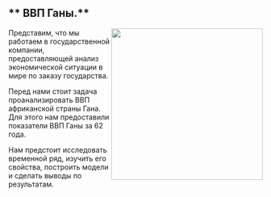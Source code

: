 ** ВВП Ганы.**
----

<center> <img src=https://dic.academic.ru/pictures/enc_colier/ph04339.jpg align="right" width="300"/> </center>
    
Представим, что мы работаем в государственной компании, предоставляющей анализ экономической ситуации в мире по заказу государства.

Перед нами стоит задача проанализировать ВВП африканской страны Гана. Для этого нам предоставили показатели ВВП Ганы за 62 года. 

Нам предстоит исследовать временной ряд, изучить его свойства, построить модели и сделать выводы по результатам.
